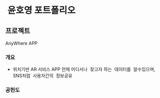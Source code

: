 #  윤호영 포트폴리오

## 프로젝트
AnyWhere APP

### 개요
* 위치기반 AR 서비스 APP 언제 어디서나  찾고자 하는  데이터를  알수있으며,  
SNS처럼  사용자간의  정보공유
 
### 공헌도

